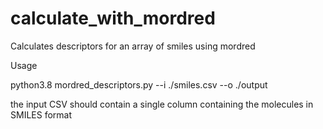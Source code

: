 # calculate_with_mordred
Calculates descriptors for an array of smiles using mordred

Usage

python3.8 mordred_descriptors.py --i ./smiles.csv --o ./output

the input CSV should contain a single column containing the molecules in SMILES format
